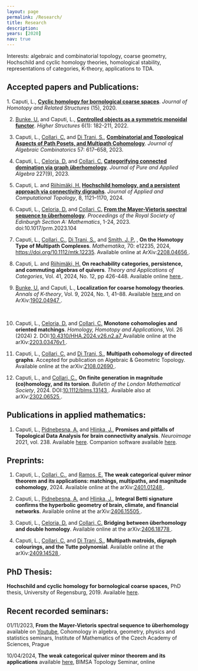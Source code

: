 ```yaml
---
layout: page
permalink: /Research/
title: Research
description: 
years: [2020]
nav: true
---
```


Interests: algebraic and combinatorial topology, coarse geometry, Hochschild and
cyclic homology theories, homological stability, representations of categories, K-theory, applications to TDA.

<p class=bold><h2>Accepted papers and Publications:</h2></p>
1. Caputi, L., <a  href='https://doi.org/10.1007/s40062-020-00263-3'> <b>Cyclic homology for bornological coarse spaces</b><a/>. <i>Journal of Homotopy and Related Structures</i> (15), 2020. 

2. <a href="http://www.uni-regensburg.de/Fakultaeten/nat_Fak_I/Bunke/index.html"> Bunke, U.</a> and Caputi, L., 
<a  href='https://higher-structures.math.cas.cz/api/files/issues/Vol6Iss1/BunkeCaputi'><b>Controlled objects as a symmetric monoidal functor</b><a/>. <i>Higher Structures</i> 6(1): 182-211, 2022. 

3. Caputi, L., <a href="https://sites.google.com/view/carlocollari/home"> Collari, C.</a> and 
<a href="https://sites.google.com/view/sabino-di-trani-web-page/home-page"> Di Trani, S.</a>, 
<a  href='https://link.springer.com/article/10.1007/s10801-022-01180-9'><b>Combinatorial and Topological Aspects of Path Posets, and Multipath Cohomology</b><a/>. 
<i>Journal of Algebraic Combinatorics</i> 57: 617–658, 2023. 

4. Caputi, L., <a href="https://sites.google.com/view/danieleceloria/"> Celoria, D.</a> and 
<a href="https://sites.google.com/view/carlocollari/home"> Collari, C.</a> 
<a href='https://www.sciencedirect.com/science/article/abs/pii/S0022404923000646'><b>Categorifying connected domination via graph überhomology</b><a/>. 
<i>Journal of Pure and Applied Algebra</i> 227(9), 2023. 

5. Caputi, L. and <a href="https://www.kth.se/profile/henrir?l=en"> Riihimäki, H.</a> 
<a href="https://link.springer.com/article/10.1007/s41468-023-00118-9"><b>Hochschild homology, and a persistent approach via connectivity digraphs</b></a>. <i>Journal of Applied and Computational Topology</i>, 8, 1121–1170, 2024. 

6. Caputi, L., <a href="https://sites.google.com/view/danieleceloria/"> Celoria, D.</a> and 
<a href="https://sites.google.com/view/carlocollari/home"> Collari, C.</a> <a href="https://www.cambridge.org/core/journals/proceedings-of-the-royal-society-of-edinburgh-section-a-mathematics/article/from-the-mayervietoris-spectral-sequence-to-uberhomology/6D67E50FEEACCDDA0DBEACC513167708"><b>From the Mayer-Vietoris spectral sequence to überhomology</b></a>. <i>Proceedings of the Royal Society of Edinburgh Section A: Mathematics</i>, 1-24, 2023. doi:10.1017/prm.2023.104 

7. Caputi, L., <a href="https://sites.google.com/view/carlocollari/home"> Collari, C.</a>, 
<a href="https://sites.google.com/view/sabino-di-trani-web-page/home-page"> Di Trani, S.</a>, and
<a href="https://jasonpsmith.github.io/"> Smith, J. P.</a>
, <b>On the Homotopy Type of Multipath Complexes</b>. <i>Mathematika</i>, 70: e12235, 2024, https://doi.org/10.1112/mtk.12235. Available online at ArXiv:<a href="https://arxiv.org/abs/2208.04656">2208.04656 </a>. 

8. Caputi, L. and <a href="https://www.kth.se/profile/henrir?l=en"> Riihimäki, H.</a> 
<b> On reachability categories, persistence, and commuting algebras of quivers</b>. <i>Theory and Applications of Categories</i>, Vol. 41, 2024, No. 12, pp 426-448. Available online <a href="http://www.tac.mta.ca/tac/volumes/41/12/41-12abs.html">here </a>.

9. <a href="http://www.uni-regensburg.de/Fakultaeten/nat_Fak_I/Bunke/index.html"> Bunke, U.</a> and Caputi, L.,
 <b>Localization for coarse homology theories</b>. <i>Annals of K-theory</i>, 
Vol. 9, 2024, No. 1, 41–88. Available <a href="https://msp.org/akt/2024/9-1/p03.xhtml">here </a> and on ArXiv:<a href="https://arxiv.org/abs/1902.04947">1902.04947 </a>.
<br>

10. Caputi, L., <a href="https://sites.google.com/view/danieleceloria/"> Celoria, D.</a> and <a href="https://sites.google.com/view/carlocollari/home"> Collari, C.</a> <b>Monotone cohomologies and oriented matchings</b>. <i>Homology, Homotopy and Applications</i>, Vol. 26 (2024) 2. DOI:<a href="http://dx.doi.org/10.4310/HHA.2024.v26.n2.a7">10.4310/HHA.2024.v26.n2.a7 </a> Available online at the arXiv:<a href="https://arxiv.org/abs/2203.03476v1">2203.03476v1 </a>.

11. Caputi, L., <a href="https://sites.google.com/view/carlocollari/home"> Collari, C.</a> and <a href="https://sites.google.com/view/sabino-di-trani-web-page/home-page"> Di Trani, S.</a>, <b>Multipath cohomology of directed graphs</b>. Accepted for publication on Algebraic & Geometric Topology. Available online at the arXiv:<a href="https://arxiv.org/abs/2108.02690">2108.02690 </a>.


12. Caputi, L., and <a href="https://sites.google.com/view/carlocollari/home"> Collari, C.</a>, 
<b>On finite generation in magnitude (co)homology, and its torsion</b>. <i>Bulletin of the London Mathematical Society</i>, 2024. DOI:<a href="https://londmathsoc.onlinelibrary.wiley.com/doi/10.1112/blms.13143">10.1112/blms.13143 </a>. Available also at arXiv:<a href="https://arxiv.org/abs/2302.06525">2302.06525 </a>.



<p class=bold><h2>Publications in applied mathematics:</h2></p>

1. Caputi, L., <a href="http://cobra.cs.cas.cz/wiki/pmwiki.php/Main/AnnaPidnebesna"> Pidnebesna, A.</a> and 
<a href="https://uivty.cs.cas.cz/~hlinka/"> Hlinka, J.</a>, 
<b>Promises and pitfalls of Topological Data Analysis for brain connectivity analysis</b>. <i>Neuroimage</i> 2021, vol. 238. 
Available  <a  href='https://doi.org/10.1016/j.neuroimage.2021.118245'> here<a/>. 
Companion software available  <a  href='https://github.com/cobragroup/TDA_brain_connectivity'> here<a/>.



<p class=naka><h2>Preprints:</h2></p>

1. Caputi, L., <a href="https://sites.google.com/view/carlocollari/home"> Collari, C.</a>, and <a href="https://ericgramos.github.io/"> Ramos, E.</a>
<b>The weak categorical quiver minor theorem and its applications: matchings, multipaths, and magnitude cohomology</b>, 2024. Available online at the arXiv:<a href="https://arxiv.org/abs/2401.01248">2401.01248 </a>.

2. Caputi, L., <a href="http://cobra.cs.cas.cz/wiki/pmwiki.php/Main/AnnaPidnebesna"> Pidnebesna, A.</a> and 
<a href="https://uivty.cs.cas.cz/~hlinka/"> Hlinka, J.</a>, 
<b>Integral Betti signature confirms the hyperbolic geometry of brain, climate, and financial networks</b>. 
Available online at the arXiv:<a href="https://arxiv.org/abs/2406.15505">2406.15505 </a>.

3. Caputi, L., <a href="https://sites.google.com/view/danieleceloria/"> Celoria, D.</a> and <a href="https://sites.google.com/view/carlocollari/home"> Collari, C.</a> <b>Bridging between überhomology and double homology</b>. Available online at the arXiv:<a href="https://arxiv.org/abs/2406.18778">2406.18778 </a>.

4. Caputi, L., <a href="https://sites.google.com/view/carlocollari/home"> Collari, C.</a> and 
<a href="https://sites.google.com/view/sabino-di-trani-web-page/home-page"> Di Trani, S.</a>, 
<b>Multipath matroids, digraph colourings, and the Tutte polynomial</b>. Available online at the arXiv:<a href="https://arxiv.org/abs/2409.14528">2409.14528 </a>.



<p class=bold><h2>PhD Thesis:</h2></p>
<b> Hochschild and cyclic homology for bornological coarse spaces,</b> PhD thesis, University of Regensburg, 2019. Available <a href="https://epub.uni-regensburg.de/40219/"> here</a>.

<p class=bold><h2>Recent recorded seminars:</h2></p>

01/11/2023, <b>From the Mayer-Vietoris spectral sequence to überhomology</b> available on <a href="https://www.youtube.com/watch?v=wa58sRq-Uuk"> Youtube</a>, Cohomology in algebra, geometry, physics and statistics seminars, Institute of Mathematics of the Czech Academy of Sciences, Prague

10/04/2024, <b>The weak categorical quiver minor theorem and its applications</b> available <a href="https://bimsa.net:10000/talk.html?id=29124"> here</a>, BIMSA Topology Seminar, online
